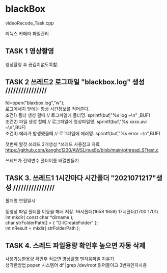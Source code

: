 # blackBox

videoRecode_Task.cpp

리눅스 카메라 파일관리

## TASK 1 영상촬영
영상촬영 후 끊김이없도록함.

## TASK 2 쓰레드2 로그파일 "blackbox.log" 생성 ////////////////  
fd=open("blaxbox.log","w");  
로그메세지 앞에는 항상 시간정보를 적어준다.  
조건1) 폴더 생성 할때 // 로그파일에 폴더명. sprintf(buf,"%s log ~\n" ,BUF)  
조건2) 파일 생성 할때 // 로그파일에 영상파일명. sprintf(buf,"%s xxxx.avi ~\n",BUF)  
조건3) 에러가 발생했을때 // 로그파일에 에러명. sprintf(buf,"%s error ~\n",BUF)  
  
첫번째 할것 쓰레드 2개생성 *쓰레드 사용참고 자료   
https://github.com/kanghc1230/AWSLinuxEx/blob/main/pthread_STtest.c  
  
쓰레드가 전역변수 폴더이름 배열만들기  
  
  
## TASK 3. 쓰레드1 1시간마다 시간폴더 "2021071217"생성 ////////////////  
폴더명 연월일시  
  
동영상 파일 폴더를 이동을 해서 저장. 16시폴더(1658 1659) 17시폴더(1700 1701)  
int mkdir( const char *dirname );  
char strFolderPath[] = { "D:\\CreateFolder" };  
int nResult = mkdir( strFolderPath );  

## TASK 4. 스레드 파일용량 확인후 높으면 자동 삭제
사용가능한용량 확인후 적으면 영상촬영 맨처음파일 지우기  
생각한방법 popen 시스템어 df |grep /dev/root 읽어들이고 3번째인자사용   
